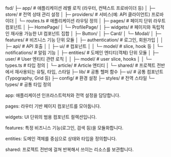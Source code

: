 fsd/
├─ app/ # 애플리케이션 레벨 로직 (라우터, 컨텍스트 프로바이더 등)
│ ├─ store/ # 전역 상태 관리 설정
│ ├─ providers/ # 서비스(예: API 클라이언트) 프로바이더
│ └─ routes.ts # 애플리케이션 라우팅 정의
│
├─ pages/ # 페이지 단위 라우트 컴포넌트
│ ├─ HomePage/
│ └─ ProfilePage/
│
├─ widgets/ # 페이지와 독립적인 재사용 가능한 UI 컴포넌트 집합
│ ├─ Button/
│ ├─ Card/
│ └─ Modal/
│
├─ features/ # 비즈니스 기능 단위 모듈
│ ├─ authentication/ # 로그인, 회원가입
│ │ ├─ api/ # API 호출
│ │ ├─ ui/ # 컴포넌트
│ │ └─ model/ # slice, hook 등
│ └─ notifications/ # 알림 기능
│
├─ entities/ # 도메인 엔티티(객체) 단위 모듈
│ ├─ user/ # User 엔티티 관련 로직
│ │ ├─ model/ # user slice, hooks
│ │ └─ types.ts # 타입 정의
│ └─ article/ # Article 엔티티
│
└─ shared/ # 프로젝트 전반에서 재사용되는 유틸, 타입, 스타일
├─ lib/ # 공통 헬퍼 함수
├─ ui/ # 공통 컴포넌트 (Typography, Grid 등)
├─ config/ # 환경 설정
├─ styles/ # 전역 스타일
└─ types/ # 공통 타입 정의

app: 애플리케이션 인프라스트럭처와 전역 설정을 담당합니다.

pages: 라우터 기반 페이지 컴포넌트를 모아둡니다.

widgets: UI 단위의 범용 컴포넌트 컬렉션입니다.

features: 특정 비즈니스 기능(로그인, 검색 등)을 모듈화합니다.

entities: 도메인 객체를 중심으로 상태와 타입을 정의합니다.

shared: 프로젝트 전반에 걸쳐 반복해서 쓰이는 리소스를 보관합니다.
